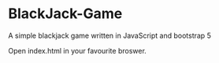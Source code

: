 # BlackJack-Game
A simple blackjack game written in JavaScript and bootstrap 5

Open index.html in your favourite broswer.

